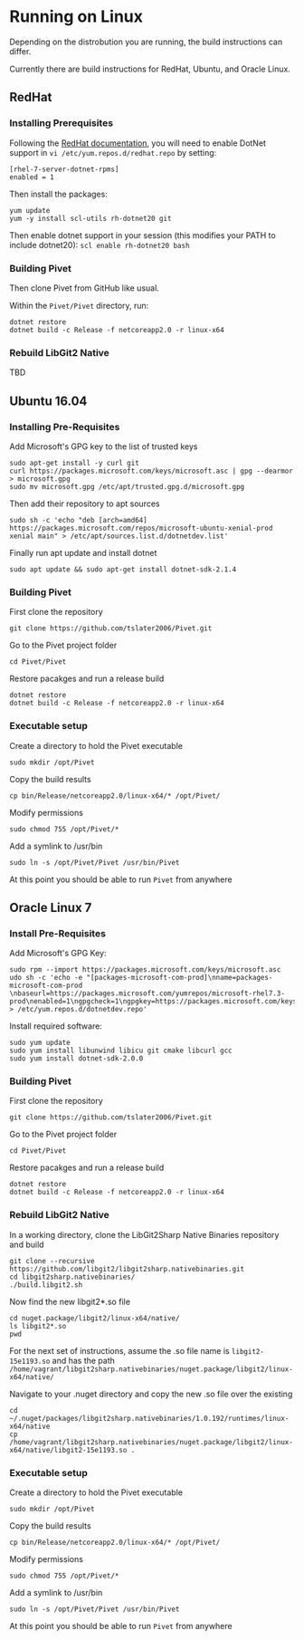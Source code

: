 # Running on Linux

Depending on the distrobution you are running, the build instructions can differ. 

Currently there are build instructions for RedHat, Ubuntu, and Oracle Linux.

## RedHat
### Installing Prerequisites

Following the [RedHat documentation](https://access.redhat.com/documentation/en-us/net_core/2.0/html/getting_started_guide/gs_install_dotnet),
you will need to enable DotNet support in `vi /etc/yum.repos.d/redhat.repo`
by setting:

```
[rhel-7-server-dotnet-rpms]
enabled = 1
```

Then install the packages:
```
yum update
yum -y install scl-utils rh-dotnet20 git
```

Then enable dotnet support in your session (this modifies your PATH to include
dotnet20): `scl enable rh-dotnet20 bash`

### Building Pivet
Then clone Pivet from GitHub like usual.

Within the `Pivet/Pivet` directory, run:

```
dotnet restore
dotnet build -c Release -f netcoreapp2.0 -r linux-x64
```

### Rebuild LibGit2 Native
TBD

## Ubuntu 16.04

### Installing Pre-Requisites
Add Microsoft's GPG key to the list of trusted keys
```
sudo apt-get install -y curl git
curl https://packages.microsoft.com/keys/microsoft.asc | gpg --dearmor > microsoft.gpg
sudo mv microsoft.gpg /etc/apt/trusted.gpg.d/microsoft.gpg
```
Then add their repository to apt sources
```
sudo sh -c 'echo "deb [arch=amd64] https://packages.microsoft.com/repos/microsoft-ubuntu-xenial-prod xenial main" > /etc/apt/sources.list.d/dotnetdev.list'
```
Finally run apt update and install dotnet
```
sudo apt update && sudo apt-get install dotnet-sdk-2.1.4
```

### Building Pivet
First clone the repository
```
git clone https://github.com/tslater2006/Pivet.git
```
Go to the Pivet project folder
```
cd Pivet/Pivet
```
Restore pacakges and run a release build
```
dotnet restore
dotnet build -c Release -f netcoreapp2.0 -r linux-x64
```
### Executable setup
Create a directory to hold the Pivet executable

```
sudo mkdir /opt/Pivet
```
Copy the build results
```
cp bin/Release/netcoreapp2.0/linux-x64/* /opt/Pivet/
```
Modify permissions
```
sudo chmod 755 /opt/Pivet/*
```
Add a symlink to /usr/bin
```
sudo ln -s /opt/Pivet/Pivet /usr/bin/Pivet
```
At this point you should be able to run `Pivet` from anywhere

## Oracle Linux 7

### Install Pre-Requisites
Add Microsoft's GPG Key:
```
sudo rpm --import https://packages.microsoft.com/keys/microsoft.asc
udo sh -c 'echo -e "[packages-microsoft-com-prod]\nname=packages-microsoft-com-prod \nbaseurl=https://packages.microsoft.com/yumrepos/microsoft-rhel7.3-prod\nenabled=1\ngpgcheck=1\ngpgkey=https://packages.microsoft.com/keys/microsoft.asc" > /etc/yum.repos.d/dotnetdev.repo'
```

Install required software:
```
sudo yum update
sudo yum install libunwind libicu git cmake libcurl gcc 
sudo yum install dotnet-sdk-2.0.0
```
### Building Pivet
First clone the repository
```
git clone https://github.com/tslater2006/Pivet.git
```
Go to the Pivet project folder
```
cd Pivet/Pivet
```
Restore pacakges and run a release build
```
dotnet restore
dotnet build -c Release -f netcoreapp2.0 -r linux-x64
```

### Rebuild LibGit2 Native
In a working directory, clone the LibGit2Sharp Native Binaries repository and build
```
git clone --recursive https://github.com/libgit2/libgit2sharp.nativebinaries.git
cd libgit2sharp.nativebinaries/
./build.libgit2.sh
```

Now find the new libgit2*.so file
```
cd nuget.package/libgit2/linux-x64/native/
ls libgit2*.so
pwd
```
For the next set of instructions, assume the .so file name is `libgit2-15e1193.so` and has the path
`/home/vagrant/libgit2sharp.nativebinaries/nuget.package/libgit2/linux-x64/native/`

Navigate to your .nuget directory and copy the new .so file over the existing
```
cd ~/.nuget/packages/libgit2sharp.nativebinaries/1.0.192/runtimes/linux-x64/native
cp /home/vagrant/libgit2sharp.nativebinaries/nuget.package/libgit2/linux-x64/native/libgit2-15e1193.so .
```

### Executable setup
Create a directory to hold the Pivet executable

```
sudo mkdir /opt/Pivet
```
Copy the build results
```
cp bin/Release/netcoreapp2.0/linux-x64/* /opt/Pivet/
```
Modify permissions
```
sudo chmod 755 /opt/Pivet/*
```
Add a symlink to /usr/bin
```
sudo ln -s /opt/Pivet/Pivet /usr/bin/Pivet
```
At this point you should be able to run `Pivet` from anywhere
